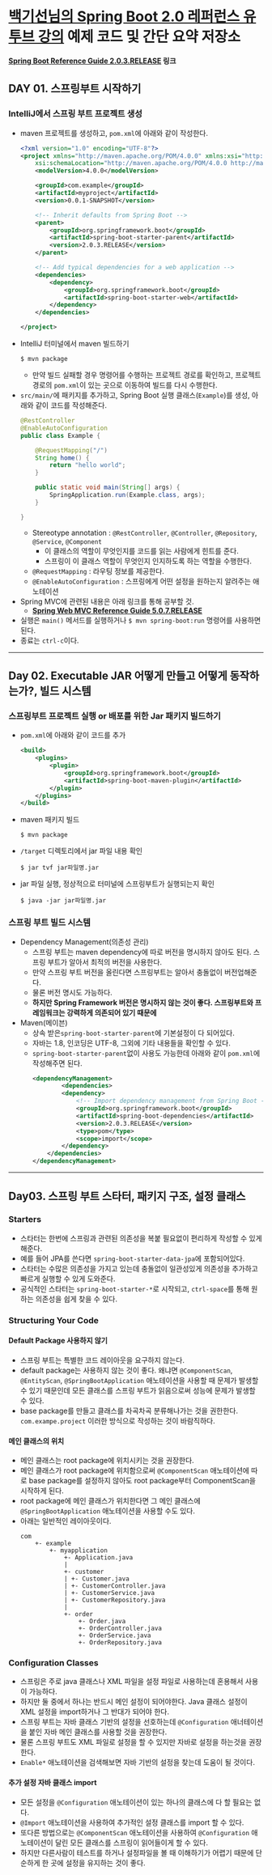 # [백기선님의 Spring Boot 2.0 레퍼런스 유투브 강의](https://www.youtube.com/watch?v=CnmTCMRTbxo&list=PLfI752FpVCS8tDT1QEYwcXmkKDz-_6nm3) 예제 코드 및 간단 요약 저장소 

**[Spring Boot Reference Guide 2.0.3.RELEASE](https://docs.spring.io/spring-boot/docs/2.0.3.RELEASE/reference/htmlsingle/) 링크**

## DAY 01. 스프링부트 시작하기

### IntelliJ에서 스프링 부트 프로젝트 생성
- maven 프로젝트를 생성하고, `pom.xml`에 아래와 같이 작성한다.
    ```xml
    <?xml version="1.0" encoding="UTF-8"?>
    <project xmlns="http://maven.apache.org/POM/4.0.0" xmlns:xsi="http://www.w3.org/2001/XMLSchema-instance"
        xsi:schemaLocation="http://maven.apache.org/POM/4.0.0 http://maven.apache.org/xsd/maven-4.0.0.xsd">
        <modelVersion>4.0.0</modelVersion>
    
        <groupId>com.example</groupId>
        <artifactId>myproject</artifactId>
        <version>0.0.1-SNAPSHOT</version>
    
        <!-- Inherit defaults from Spring Boot -->
        <parent>
            <groupId>org.springframework.boot</groupId>
            <artifactId>spring-boot-starter-parent</artifactId>
            <version>2.0.3.RELEASE</version>
        </parent>
    
        <!-- Add typical dependencies for a web application -->
        <dependencies>
            <dependency>
                <groupId>org.springframework.boot</groupId>
                <artifactId>spring-boot-starter-web</artifactId>
            </dependency>
        </dependencies>
    
    </project>
    ``` 
- IntelliJ 터미널에서 maven 빌드하기
    ```
    $ mvn package
    ```
    - 만약 빌드 실패할 경우 명령어를 수행하는 프로젝트 경로를 확인하고, 프로젝트 경로의 `pom.xml`이 있는 곳으로 이동하여 빌드를 다시 수행한다.
- `src/main/`에 패키지를 추가하고, Spring Boot 실행 클래스(`Example`)를 생성, 아래와 같이 코드를 작성해준다.
    ```java
    @RestController
    @EnableAutoConfiguration
    public class Example {
    
        @RequestMapping("/")
        String home() {
            return "hello world";
        }
    
        public static void main(String[] args) {
            SpringApplication.run(Example.class, args);
        }
    
    }
    ```
    - Stereotype annotation : `@RestController`, `@Controller`, `@Repository`, `@Service`, `@Component`
        - 이 클래스의 역할이 무엇인지를 코드를 읽는 사람에게 힌트를 준다.
        - 스프링이 이 클래스 역할이 무엇인지 인지하도록 하는 역할을 수행한다.
    - `@RequestMapping` : 라우팅 정보를 제공한다.  
    - `@EnableAutoConfiguration` : 스프링에게 어떤 설정을 원하는지 알려주는 애노테이션
- Spring MVC에 관련된 내용은 아래 링크를 통해 공부할 것.
    - **[Spring Web MVC Reference Guide 5.0.7.RELEASE](https://docs.spring.io/spring/docs/5.0.7.RELEASE/spring-framework-reference/web.html#mvc)**
- 실행은 `main()` 메서드를 실행하거나 `$ mvn spring-boot:run` 명령어를 사용하면 된다.
- 종료는 `ctrl-c`이다.


---

## Day 02. Executable JAR 어떻게 만들고 어떻게 동작하는가?, 빌드 시스템

### 스프링부트 프로젝트 실행 or 배포를 위한 Jar 패키지 빌드하기
- `pom.xml`에 아래와 같이 코드를 추가
    ```xml
    <build>
        <plugins>
            <plugin>
                <groupId>org.springframework.boot</groupId>
                <artifactId>spring-boot-maven-plugin</artifactId>
            </plugin>
        </plugins>
    </build>
    ```
- maven 패키지 빌드
    ```
    $ mvn package
    ```
- `/target` 디렉토리에서 jar 파일 내용 확인
    ```
    $ jar tvf jar파일명.jar
    ```
- jar 파일 실행, 정상적으로 터미널에 스프링부트가 실행되는지 확인
    ```
    $ java -jar jar파일명.jar 
    ```
    
### 스프링 부트 빌드 시스템
- Dependency Management(의존성 관리)
    - 스프링 부트는 maven dependency에 따로 버전을 명시하지 않아도 된다. 스프링 부트가 알아서 최적의 버전을 사용한다.
    - 만약 스프링 부트 버전을 올린다면 스프링부트는 알아서 충돌없이 버전업해준다.
    - 물론 버전 명시도 가능하다. 
    - **하지만 Spring Framework 버전은 명시하지 않는 것이 좋다. 스프링부트와 프레임워크는 강력하게 의존되어 있기 때문에**
- Maven(메이븐)
    - 상속 받은`spring-boot-starter-parent`에 기본설정이 다 되어있다.
    - 자바는 1.8, 인코딩은 UTF-8, 그외에 기타 내용들을 확인할 수 있다.
    - `spring-boot-starter-parent`없이 사용도 가능한데 아래와 같이 `pom.xml`에 작성해주면 된다.
        ```xml
        <dependencyManagement>
                <dependencies>
                <dependency>
                    <!-- Import dependency management from Spring Boot -->
                    <groupId>org.springframework.boot</groupId>
                    <artifactId>spring-boot-dependencies</artifactId>
                    <version>2.0.3.RELEASE</version>
                    <type>pom</type>
                    <scope>import</scope>
                </dependency>
            </dependencies>
        </dependencyManagement>
        ```
   
---
         
## Day03. 스프링 부트 스타터, 패키지 구조, 설정 클래스

### Starters

- 스타터는 한번에 스프링과 관련된 의존성을 복붙 필요없이 편리하게 작성할 수 있게 해준다.
- 예를 들어 JPA를 쓴다면 `spring-boot-starter-data-jpa`에 포함되어있다.
- 스타터는 수많은 의존성을 가지고 있는데 충돌없이 일관성있게 의존성을 추가하고 빠르게 실행할 수 있게 도와준다.
- 공식적인 스타터는 `spring-boot-starter-*`로 시작되고, `ctrl-space`를 통해 원하는 의존성을 쉽게 찾을 수 있다.

### Structuring Your Code

#### Default Package 사용하지 않기
- 스프링 부트는 특별한 코드 레이아웃을 요구하지 않는다.
- default package는 사용하지 않는 것이 좋다. 왜냐면 `@ComponentScan`, `@EntityScan`, `@SpringBootApplication` 애노테이션을 
사용할 때 문제가 발생할 수 있기 때문인데 모든 클래스를 스프링 부트가 읽음으로써 성능에 문제가 발생할 수 있다.
- base package를 만들고 클래스를 차곡차곡 분류해나가는 것을 권한한다. `com.exampe.project` 이러한 방식으로 작성하는 것이 바람직하다.

#### 메인 클래스의 위치
- 메인 클래스는 root package에 위치시키는 것을 권장한다.
- 메인 클래스가 root package에 위치함으로써 `@ComponentScan` 애노테이션에 따로 base package를 설정하지 않아도 root package부터 
ComponentScan을 시작하게 된다.
- root package에 메인 클래스가 위치한다면 그 메인 클래스에 `@SpringBootApplication` 애노테이션을 사용할 수도 있다.
- 아래는 일반적인 레이아웃이다.
    ```
    com
        +- example
            +- myapplication
                +- Application.java
                |
                +- customer
                | +- Customer.java
                | +- CustomerController.java
                | +- CustomerService.java
                | +- CustomerRepository.java
                |
                +- order
                    +- Order.java
                    +- OrderController.java
                    +- OrderService.java
                    +- OrderRepository.java
    ```   
 
### Configuration Classes

- 스프링은 주로 java 클래스나 XML 파일을 설정 파일로 사용하는데 혼용해서 사용이 가능하다.
- 하지만 둘 중에서 하나는 반드시 메인 설정이 되어야한다. Java 클래스 설정이 XML 설정을 import하거나 그 반대가 되어야 한다.
- 스프링 부트는 자바 클래스 기반의 설정을 선호하는데 `@Configuration` 애너테이션을 붙인 자바 메인 클래스를 사용할 것을 권장한다.
- 물론 스프링 부트도 XML 파일로 설정을 할 수 있지만 자바로 설정을 하는것을 권장한다.
- `Enable*` 애노테이션을 검색해보면 자바 기반의 설정을 찾는데 도움이 될 것이다.

#### 추가 설정 자바 클래스 import
- 모든 설정을 `@Configuration` 애노테이션이 있는 하나의 클래스에 다 할 필요는 없다.
- `@Import` 애노테이션을 사용하여 추가적인 설정 클래스를 import 할 수 있다.
- 또다른 방법으로는 `@ComponentScan` 애노테이션을 사용하여 `@Configuration` 애노테이션이 달린 모든 클래스를 스프링이 읽어들이게 할 수 있다.
- 하지만 다른사람이 테스트를 하거나 설정파일을 볼 때 이해하기가 어렵기 때문에 단순하게 한 곳에 설정을 유지하는 것이 좋다.

 